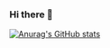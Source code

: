 ### Hi there 👋

[![Anurag's GitHub stats](https://github-readme-stats.vercel.app/api?username=mcbilla)](https://github.com/anuraghazra/github-readme-stats)
